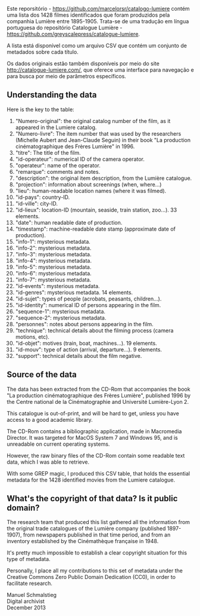 Este reporsitório - https://github.com/marcelorsr/catalogo-lumiere contém uma lista dos 1428 filmes identificados que foram produzidos pela companhia Lumière entre 1895-1905. Trata-se de uma tradução em língua portuguesa do repositório Catalogue Lumière - https://github.com/greyscalepress/catalogue-lumiere.

A lista está disponível como um arquivo CSV que contém um conjunto de metadados sobre cada título.

Os dados originais estão também disponíveis por meio do site http://catalogue-lumiere.com/, que oferece uma interface para navegação e para busca por meio de parâmetros específicos.

## Understanding the data

Here is the key to the table:

1. "Numero-original": the original catalog number of the film, as it appeared in the Lumiere catalog.
2. "Numero-livre": The item number that was used by the researchers (Michelle Aubert and Jean-Claude Seguin) in their book "La production cinématographique des Frères Lumière" in 1996.
3. "titre": The title of the film.
4. "id-operateur": numerical ID of the camera operator.
5. "operateur": name of the operator.
6. "remarque": comments and notes.
7. "description": the original item description, from the Lumière catalogue.
8. "projection": information about screenings (when, where...) 
9. "lieu": human-readable location names (where it was filmed).
10. "id-pays": country-ID.
11. "id-ville": city-ID.
12. "id-lieux": location-ID (mountain, seaside, train station, zoo...). 33 elements.
13. "date": human readable date of production.
14. "timestamp": machine-readable date stamp (approximate date of production).
15. "info-1": mysterious metadata.
16. "info-2": mysterious metadata.
17. "info-3": mysterious metadata.
18. "info-4": mysterious metadata.
19. "info-5": mysterious metadata.
20. "info-6": mysterious metadata.
21. "info-7": mysterious metadata.
22. "id-events": mysterious metadata.
23. "id-genres": mysterious metadata. 14 elements.
24. "id-sujet": types of people (acrobats, peasants, children...).
25. "id-identity": numerical ID of persons appearing in the film.
26. "sequence-1": mysterious metadata.
27. "sequence-2": mysterious metadata.
28. "personnes": notes about persons appearing in the film.
29. "technique": technical details about the filming process (camera motions, etc).
30. "id-objet": motives (train, boat, machines...). 19 elements.
31. "id-mouv": type of action (arrival, departure...). 9 elements.
32. "support": technical details about the film negative.

## Source of the data

The data has been extracted from the CD-Rom that accompanies the book "La production cinématographique des Frères Lumière", published 1996 by the Centre national de la Cinématographie and Université Lumière-Lyon 2.

This catalogue is out-of-print, and will be hard to get, unless you have access to a good academic library.

The CD-Rom contains a bibliographic application, made in Macromedia Director. It was targeted for MacOS System 7 and Windows 95, and is unreadable on current operating systems.

However, the raw binary files of the CD-Rom contain some readable text data, which I was able to retrieve.

With some GREP magic, I produced this CSV table, that holds the essential metadata for the 1428 identified movies from the Lumiere catalogue.

## What's the copyright of that data? Is it public domain?

The research team that produced this list gathered all the information from the original trade catalogues of the Lumière company (published 1897-1907), from newspapers published in that time period, and from an inventory established by the Cinémathèque française in 1948.

It's pretty much impossible to establish a clear copyright situation for this type of metadata. 

Personally, I place all my contributions to this set of metadata under the Creative Commons Zero Public Domain Dedication (CC0), in order to facilitate research.

Manuel Schmalstieg<br/>
Digital archivist<br/>
December 2013

